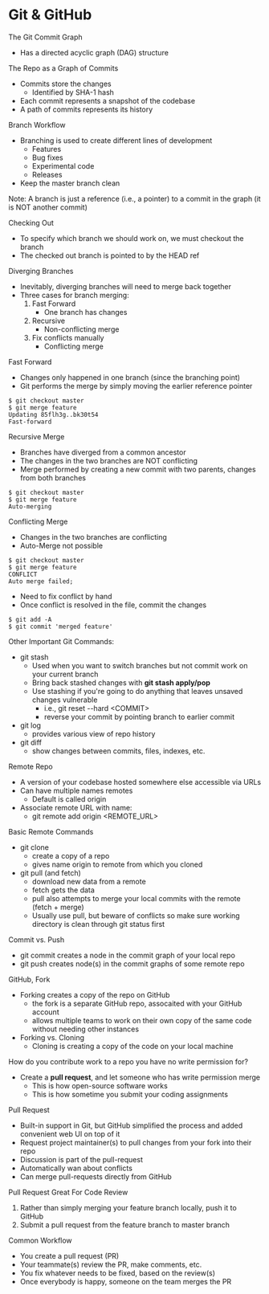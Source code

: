 # Git & GitHub

The Git Commit Graph

* Has a directed acyclic graph \(DAG\) structure

The Repo as a Graph of Commits

* Commits store the changes
  * Identified by SHA-1 hash
* Each commit represents a snapshot of the codebase
* A path of commits represents its history

Branch Workflow

* Branching is used to create different lines of development
  * Features
  * Bug fixes
  * Experimental code
  * Releases
* Keep the master branch clean

Note: A branch is just a reference \(i.e., a pointer\) to a commit in the graph \(it is NOT another commit\)

Checking Out

* To specify which branch we should work on, we must checkout the branch
* The checked out branch is pointed to by the HEAD ref

Diverging Branches

* Inevitably, diverging branches will need to merge back together
* Three cases for branch merging:
  1. Fast Forward
     * One branch has changes
  2. Recursive
     * Non-conflicting merge
  3. Fix conflicts manually
     * Conflicting merge

Fast Forward

* Changes only happened in one branch \(since the branching point\)
* Git performs the merge by simply moving the earlier reference pointer

```text
$ git checkout master
$ git merge feature
Updating 85flh3g..bk30t54
Fast-forward
```

Recursive Merge

* Branches have diverged from a common ancestor
* The changes in the two branches are NOT conflicting
* Merge performed by creating a new commit with two parents, changes from both branches

```text
$ git checkout master
$ git merge feature
Auto-merging
```

Conflicting Merge

* Changes in the two branches are conflicting
* Auto-Merge not possible

```text
$ git checkout master
$ git merge feature
CONFLICT
Auto merge failed;
```

* Need to fix conflict by hand
* Once conflict is resolved in the file, commit the changes

```text
$ git add -A
$ git commit 'merged feature'
```

Other Important Git Commands:

* git stash
  * Used when you want to switch branches but not commit work on your current branch
  * Bring back stashed changes with **git stash apply/pop**
  * Use stashing if you're going to do anything that leaves unsaved changes vulnerable
    * i.e., git reset --hard &lt;COMMIT&gt;
    * reverse your commit by pointing branch to earlier commit
* git log
  * provides various view of repo history
* git diff
  * show changes between commits, files, indexes, etc.

Remote Repo

* A version of your codebase hosted somewhere else accessible via URLs
* Can have multiple names remotes
  * Default is called origin
* Associate remote URL with name:
  * git remote add origin &lt;REMOTE\_URL&gt;

Basic Remote Commands

* git clone
  * create a copy of a repo
  * gives name origin to remote from which you cloned
* git pull \(and fetch\)
  * download new data from a remote
  * fetch gets the data
  * pull also attempts to merge your local commits with the remote \(fetch + merge\)
  * Usually use pull, but beware of conflicts so make sure working directory is clean through git status first

Commit vs. Push

* git commit creates a node in the commit graph of your local repo
* git push creates node\(s\) in the commit graphs of some remote repo

GitHub, Fork

* Forking creates a copy of the repo on GitHub
  * the fork is a separate GitHub repo, assocaited with your GitHub account
  * allows multiple teams to work on their own copy of the same code without needing other instances
* Forking vs. Cloning
  * Cloning is creating a copy of the code on your local machine

How do you contribute work to a repo you have no write permission for?

* Create a **pull request**, and let someone who has write permission merge
  * This is how open-source software works
  * This is how sometime you submit your coding assignments

Pull Request

* Built-in support in Git, but GitHub simplified the process and added convenient web UI on top of it
* Request project maintainer\(s\) to pull changes from your fork into their repo
* Discussion is part of the pull-request
* Automatically wan about conflicts
* Can merge pull-requests directly from GitHub

Pull Request Great For Code Review

1. Rather than simply merging your feature branch locally, push it to GitHub
2. Submit a pull request from the feature branch to master branch

Common Workflow

* You create a pull request \(PR\)
* Your teammate\(s\) review the PR, make comments, etc.
* You fix whatever needs to be fixed, based on the review\(s\)
* Once everybody is happy, someone on the team merges the PR

